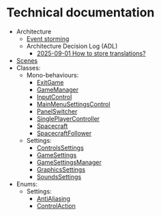 # Technical documentation

- Architecture
  - [Event storming](https://miro.com/app/board/uXjVJGU9sow=/?share_link_id=480508788713)
  - Architecture Decision Log (ADL)
    - [2025-09-01 How to store translations?](adl/2025-09-01.md)
- [Scenes](scenes.md)
- Classes:
  - Mono-behaviours:
    - [ExitGame](classes/ExitGame.md)
    - [GameManager](classes/GameController.md)
    - [InputControl](classes/InputControl.md)
    - [MainMenuSettingsControl](classes/MainMenuSettingsController.md)
    - [PanelSwitcher](classes/PanelSwitcher.md)
    - [SinglePlayerController](classes/SinglePlayerController.md)
    - [Spacecraft](classes/Spacecraft.md)
    - [SpacecraftFollower](classes/SpacecraftFollower.md)
  - Settings:
    - [ControlsSettings](classes/settings/ControlsSettings.md) 
    - [GameSettings](classes/settings/GameSettings.md)
    - [GameSettingsManager](classes/settings/GameSettingsManager.md)
    - [GraphicsSettings](classes/settings/GraphicsSettings.md)
    - [SoundsSettings](classes/settings/SoundsSettings.md)
- Enums:
  - Settings:
    - [AntiAliasing](enums/settings/AntiAliasing.md)
    - [ControlAction](enums/settings/ControlAction.md)
